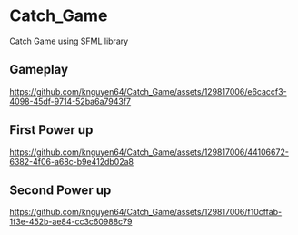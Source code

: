# Catch_Game
Catch Game using SFML library

## Gameplay
https://github.com/knguyen64/Catch_Game/assets/129817006/e6caccf3-4098-45df-9714-52ba6a7943f7

## First Power up
https://github.com/knguyen64/Catch_Game/assets/129817006/44106672-6382-4f06-a68c-b9e412db02a8

## Second Power up
https://github.com/knguyen64/Catch_Game/assets/129817006/f10cffab-1f3e-452b-ae84-cc3c60988c79


